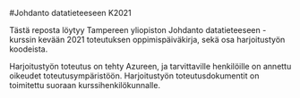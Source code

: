 #Johdanto datatieteeseen K2021

Tästä reposta löytyy Tampereen yliopiston Johdanto datatieteeseen -kurssin kevään 2021 toteutuksen oppimispäiväkirja, sekä osa harjoitustyön koodeista.

Harjoitustyön toteutus on tehty Azureen, ja tarvittaville henkilöille on annettu oikeudet toteutusympäristöön.
Harjoitustyön toteutusdokumentit on toimitettu suoraan kurssihenkilökunnalle.
